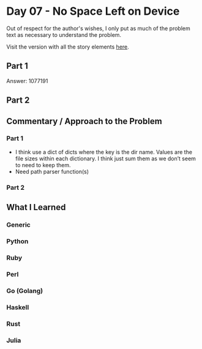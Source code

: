 # Day 07 - No Space Left on Device

Out of respect for the author's wishes, I only put as much of the problem text as necessary to understand the problem.

Visit the version with all the story elements [here](https://adventofcode.com/2022/day/7).

## Part 1

Answer: 1077191
## Part 2

## Commentary / Approach to the Problem
### Part 1
- I think use a dict of dicts where the key is the dir name. Values are the file sizes within each dictionary. I think just sum them as we don’t seem to need to keep them.
- Need path parser function(s)

### Part 2
## What I Learned

### Generic

### Python

### Ruby

### Perl

### Go (Golang)

### Haskell

### Rust

### Julia
    